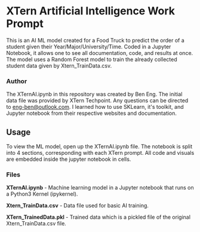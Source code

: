 # XTern Artificial Intelligence Work Prompt
This is an AI ML model created for a Food Truck to predict the order of a student given their Year/Major/University/Time. Coded in a Jupyter Notebook, it allows one to see all documentation, code, and results at once. The model uses a Random Forest model to train the already collected student data given by Xtern_TrainData.csv.

### Author
The XTernAI.ipynb in this repository was created by Ben Eng. The initial data file was provided by XTern Techpoint. Any questions can be directed to eng-ben@outlook.com. I learned how to use SKLearn, it's toolkit, and Jupyter notebook from their respective websites and documentation.

## Usage
To view the ML model, open up the XTernAI.ipynb file. The notebook is split into 4 sections, corresponding with each XTern prompt. All code and visuals are embedded inside the jupyter notebook in cells.

### Files
<b>XTernAI.ipynb</b> - Machine learning model in a Jupyter notebook that runs on a Python3 Kernel (ipykernel).

<b>Xtern_TrainData.csv</b> - Data file used for basic AI training.

<b>XTern_TrainedData.pkl</b> - Trained data which is a pickled file of the original Xtern_TrainData.csv file.
